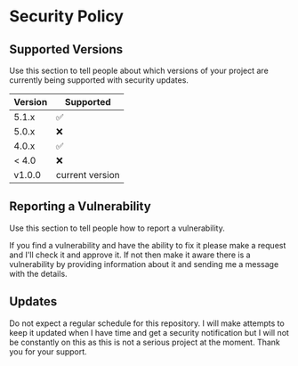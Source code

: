 # Security Policy

## Supported Versions

Use this section to tell people about which versions of your project are
currently being supported with security updates.

| Version | Supported          |
| ------- | ------------------ |
| 5.1.x   | :white_check_mark: |
| 5.0.x   | :x:                |
| 4.0.x   | :white_check_mark: |
| < 4.0   | :x:                |
| v1.0.0  | current version    |
## Reporting a Vulnerability

Use this section to tell people how to report a vulnerability.

If you find a vulnerability and have the ability to fix it please make a request and I'll check it and approve it. If not then make it aware there is a vulnerability by providing information about it and sending me a message with the details.

## Updates ##

Do not expect a regular schedule for this repository. I will make attempts to keep it updated when I have time and get a security notification but I will not be constantly on this as this is not a serious project at the moment. Thank you for your support.
